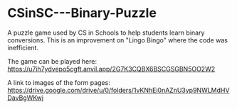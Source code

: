 # CSinSC---Binary-Puzzle
A puzzle game used by CS in Schools to help students learn binary conversions. This is an improvement on "Lingo Bingo" where the code was inefficient.

The game can be played here:
https://u7ih7ydvepo5cgft.anvil.app/2G7K3CQBX6BSCGSGBN5OO2W2

A link to images of the form pages:
https://drive.google.com/drive/u/0/folders/1vKNhEi0nAZnU3yp9NWLMdHVDavBgWKwj
